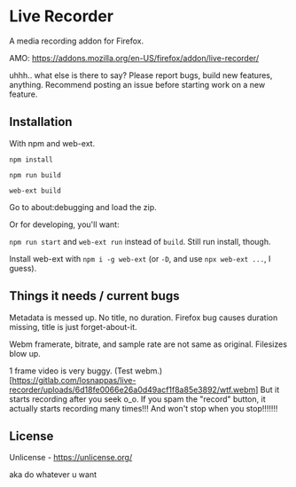 # Live Recorder

A media recording addon for Firefox.

AMO: https://addons.mozilla.org/en-US/firefox/addon/live-recorder/

uhhh.. what else is there to say? Please report bugs, build new features, anything. Recommend posting an issue before starting work on a new feature.

## Installation

With npm and web-ext.

`npm install`

`npm run build`

`web-ext build`

Go to about:debugging and load the zip.

Or for developing, you'll want:

`npm run start` and `web-ext run` instead of `build`. Still run install, though.

Install web-ext with `npm i -g web-ext` (or `-D`, and use `npx web-ext ...`, I guess).

## Things it needs / current bugs

Metadata is messed up. No title, no duration. Firefox bug causes duration missing, title is just forget-about-it.

Webm framerate, bitrate, and sample rate are not same as original. Filesizes blow up.

1 frame video is very buggy. (Test webm.)[https://gitlab.com/losnappas/live-recorder/uploads/6d18fe0066e26a0d49acf1f8a85e3892/wtf.webm] But it starts recording after you seek o_o. If you spam the "record" button, it actually starts recording many times!!! And won't stop when you stop!!!!!!!

## License

Unlicense - https://unlicense.org/

aka do whatever u want

